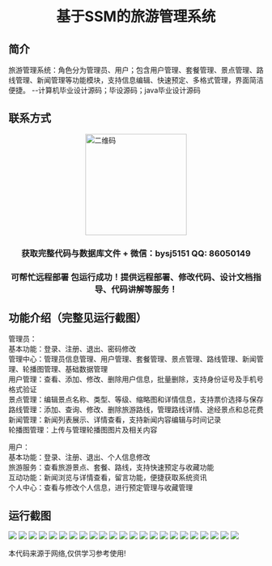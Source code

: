<p><h1 align="center">基于SSM的旅游管理系统</h1></p>

## 简介
旅游管理系统：角色分为管理员、用户；包含用户管理、套餐管理、景点管理、路线管理、新闻管理等功能模块，支持信息编辑、快速预定、多格式管理，界面简洁便捷。    --计算机毕业设计源码；毕设源码；java毕业设计源码


## 联系方式
<img src="https://bs-1329754181.cos.ap-shanghai.myqcloud.com/wx.jpg" alt="二维码" style="display: block; margin: 0 auto;" width="200px">
<p><h3 align="center">获取完整代码与数据库文件 + 微信：bysj5151 QQ: 86050149</h3></p>
<p><h3 align="center">可帮忙远程部署 包运行成功！提供远程部署、修改代码、设计文档指导、代码讲解等服务！</h3></p>

## 功能介绍（完整见运行截图）
管理员：  
基本功能：登录、注册、退出、密码修改  
管理中心：管理员信息管理、用户管理、套餐管理、景点管理、路线管理、新闻管理、轮播图管理、基础数据管理  
用户管理：查看、添加、修改、删除用户信息，批量删除，支持身份证号及手机号格式验证  
景点管理：编辑景点名称、类型、等级、缩略图和详情信息，支持票价选择与保存  
路线管理：添加、查询、修改、删除旅游路线，管理路线详情、途经景点和总花费  
新闻管理：新闻列表展示、详情查看，支持新闻内容编辑与时间记录  
轮播图管理：上传与管理轮播图图片及相关内容  

用户：  
基本功能：登录、注册、退出、个人信息修改  
旅游服务：查看旅游景点、套餐、路线，支持快速预定与收藏功能  
互动功能：新闻浏览与详情查看，留言功能，便捷获取系统资讯  
个人中心：查看与修改个人信息，进行预定管理与收藏管理


## 运行截图
![](https://bs-1329754181.cos.ap-shanghai.myqcloud.com/ssm/TourismManagementSystem/img/001.jpg)
![](https://bs-1329754181.cos.ap-shanghai.myqcloud.com/ssm/TourismManagementSystem/img/002.jpg)
![](https://bs-1329754181.cos.ap-shanghai.myqcloud.com/ssm/TourismManagementSystem/img/003.jpg)
![](https://bs-1329754181.cos.ap-shanghai.myqcloud.com/ssm/TourismManagementSystem/img/004.jpg)
![](https://bs-1329754181.cos.ap-shanghai.myqcloud.com/ssm/TourismManagementSystem/img/005.jpg)
![](https://bs-1329754181.cos.ap-shanghai.myqcloud.com/ssm/TourismManagementSystem/img/006.jpg)
![](https://bs-1329754181.cos.ap-shanghai.myqcloud.com/ssm/TourismManagementSystem/img/007.jpg)
![](https://bs-1329754181.cos.ap-shanghai.myqcloud.com/ssm/TourismManagementSystem/img/008.jpg)
![](https://bs-1329754181.cos.ap-shanghai.myqcloud.com/ssm/TourismManagementSystem/img/009.jpg)
![](https://bs-1329754181.cos.ap-shanghai.myqcloud.com/ssm/TourismManagementSystem/img/010.jpg)
![](https://bs-1329754181.cos.ap-shanghai.myqcloud.com/ssm/TourismManagementSystem/img/011.jpg)
![](https://bs-1329754181.cos.ap-shanghai.myqcloud.com/ssm/TourismManagementSystem/img/012.jpg)
![](https://bs-1329754181.cos.ap-shanghai.myqcloud.com/ssm/TourismManagementSystem/img/013.jpg)
![](https://bs-1329754181.cos.ap-shanghai.myqcloud.com/ssm/TourismManagementSystem/img/014.jpg)
![](https://bs-1329754181.cos.ap-shanghai.myqcloud.com/ssm/TourismManagementSystem/img/015.jpg)
![](https://bs-1329754181.cos.ap-shanghai.myqcloud.com/ssm/TourismManagementSystem/img/016.jpg)
![](https://bs-1329754181.cos.ap-shanghai.myqcloud.com/ssm/TourismManagementSystem/img/017.jpg)
![](https://bs-1329754181.cos.ap-shanghai.myqcloud.com/ssm/TourismManagementSystem/img/018.jpg)
![](https://bs-1329754181.cos.ap-shanghai.myqcloud.com/ssm/TourismManagementSystem/img/019.jpg)
![](https://bs-1329754181.cos.ap-shanghai.myqcloud.com/ssm/TourismManagementSystem/img/020.jpg)
![](https://bs-1329754181.cos.ap-shanghai.myqcloud.com/ssm/TourismManagementSystem/img/021.jpg)
![](https://bs-1329754181.cos.ap-shanghai.myqcloud.com/ssm/TourismManagementSystem/img/022.jpg)
![](https://bs-1329754181.cos.ap-shanghai.myqcloud.com/ssm/TourismManagementSystem/img/023.jpg)

<p>本代码来源于网络,仅供学习参考使用!</p>
